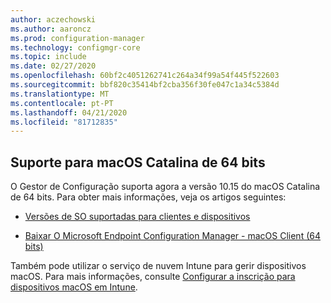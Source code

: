 ```yaml
---
author: aczechowski
ms.author: aaroncz
ms.prod: configuration-manager
ms.technology: configmgr-core
ms.topic: include
ms.date: 02/27/2020
ms.openlocfilehash: 60bf2c4051262741c264a34f99a54f445f522603
ms.sourcegitcommit: bbf820c35414bf2cba356f30fe047c1a34c5384d
ms.translationtype: MT
ms.contentlocale: pt-PT
ms.lasthandoff: 04/21/2020
ms.locfileid: "81712835"
---
```

## <a name="support-for-64-bit-macos-catalina"></a><a name="bkmk_mac"></a>Suporte para macOS Catalina de 64 bits

<!--3696246-->

O Gestor de Configuração suporta agora a versão 10.15 do macOS Catalina de 64 bits. Para obter mais informações, veja os artigos seguintes:

- [Versões de SO suportadas para clientes e dispositivos](../../../../plan-design/configs/supported-operating-systems-for-clients-and-devices.md#mac-computers)

- [Baixar O Microsoft Endpoint Configuration Manager - macOS Client (64 bits)](https://www.microsoft.com/download/details.aspx?id=100850)

Também pode utilizar o serviço de nuvem Intune para gerir dispositivos macOS. Para mais informações, consulte [Configurar a inscrição para dispositivos macOS em Intune](https://docs.microsoft.com/intune/enrollment/macos-enroll).
